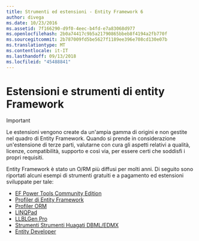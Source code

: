 ```yaml
---
title: Strumenti ed estensioni - Entity Framework 6
author: divega
ms.date: 10/23/2016
ms.assetid: 7f166290-d9f0-4eec-b4fd-e7a83068d977
ms.openlocfilehash: 2b0a74417c9b5a21790865bbeb8f4194a2fb770f
ms.sourcegitcommit: 2b787009fd5be5627f1189ee396e708cd130e07b
ms.translationtype: MT
ms.contentlocale: it-IT
ms.lasthandoff: 09/13/2018
ms.locfileid: "45488841"
---
```

# <a name="entity-framework-tools--extensions"></a>Estensioni e strumenti di entity Framework
> [!IMPORTANT]  
> Le estensioni vengono create da un'ampia gamma di origini e non gestite nel quadro di Entity Framework. Quando si prende in considerazione un'estensione di terze parti, valutarne con cura gli aspetti relativi a qualità, licenze, compatibilità, supporto e così via, per essere certi che soddisfi i propri requisiti.

Entity Framework è stato un O/RM più diffusi per molti anni. Di seguito sono riportati alcuni esempi di strumenti gratuiti e a pagamento ed estensioni sviluppate per tale:    

- [EF Power Tools Community Edition](https://marketplace.visualstudio.com/items?itemName=ErikEJ.EntityFramework6PowerToolsCommunityEdition)
- [Profiler di Entity Framework](https://efprof.com)  
- [Profiler ORM](https://www.ormprofiler.com)  
- [LINQPad](https://www.linqpad.net)  
- [LLBLGen Pro](https://www.llblgen.com)  
- [Strumenti Strumenti Huagati DBML/EDMX](https://www.huagati.com/dbmltools)  
- [Entity Developer](https://www.devart.com/entitydeveloper)  
